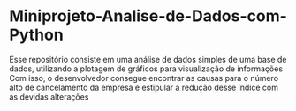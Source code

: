 # Miniprojeto-Analise-de-Dados-com-Python
Esse repositório consiste em uma análise de dados simples de uma base de dados, utilizando a plotagem de gráficos para visualização de informações
Com isso, o desenvolvedor consegue encontrar as causas para o número alto de cancelamento da empresa e estipular a redução desse índice com as devidas alterações

